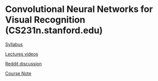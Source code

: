 # Convolutional Neural Networks for Visual Recognition (CS231n.stanford.edu)
[Syllabus](http://cs231n.stanford.edu/syllabus.html)

[Lectures videos](https://www.youtube.com/playlist?list=PLLvH2FwAQhnpj1WEB-jHmPuUeQ8mX-XXG)

[Reddit discussion](https://www.reddit.com/r/cs231n/)

[Course Note](http://cs231n.github.io/)
